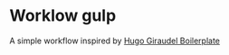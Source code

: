 # Worklow gulp

A simple workflow inspired by [Hugo Giraudel Boilerplate](https://github.com/HugoGiraudel/sass-boilerplate)